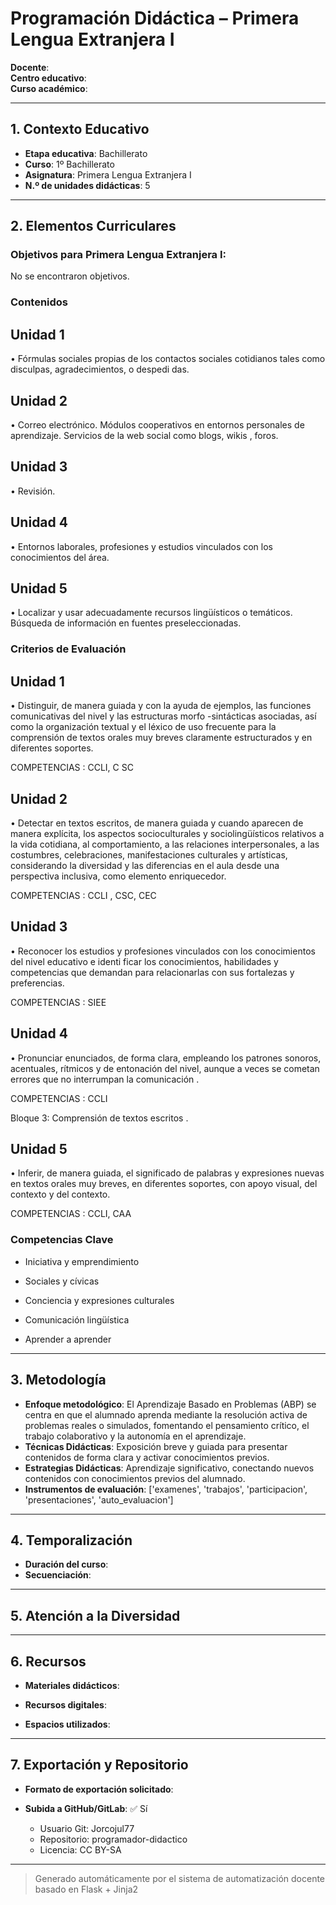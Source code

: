 # Programación Didáctica – Primera Lengua Extranjera I

**Docente**:   
**Centro educativo**:   
**Curso académico**:   

---

## 1. Contexto Educativo

- **Etapa educativa**: Bachillerato
- **Curso**: 1º Bachillerato
- **Asignatura**: Primera Lengua Extranjera I
- **N.º de unidades didácticas**: 5

---
## 2. Elementos Curriculares

<h3>Objetivos para Primera Lengua Extranjera I:</h3>


  <p>No se encontraron objetivos.</p>


### Contenidos

## Unidad 1
• Fórmulas sociales propias de los contactos sociales cotidianos tales como 
disculpas, agradecimientos, o despedi das.

## Unidad 2
• Correo electrónico. Módulos cooperativos en entornos personales de 
aprendizaje. Servicios de la web social como blogs, wikis , foros.

## Unidad 3
• Revisión.

## Unidad 4
• Entornos laborales, profesiones y estudios vinculados con los conocimientos del 
área.

## Unidad 5
• Localizar y usar adecuadamente recursos lingüísticos o temáticos. Búsqueda de 
información en fuentes preseleccionadas.


### Criterios de Evaluación

## Unidad 1
• Distinguir, de manera guiada y con la ayuda de ejemplos, las funciones 
comunicativas del nivel y las estructuras morfo -sintácticas asociadas, así como 
la organización textual y el léxico de uso frecuente para  la comprensión de textos 
orales muy breves claramente estructurados y en diferentes soportes.  
 
COMPETENCIAS : CCLI, C SC

## Unidad 2
• Detectar en textos escritos, de manera guiada y cuando aparecen de manera 
explícita, los aspectos socioculturales y sociolingüísticos relativos a la vida 
cotidiana, al  comportamiento, a las relaciones interpersonales, a las costumbres, 
celebraciones, manifestaciones culturales y artísticas, considerando la 
diversidad y las diferencias en el aula desde una perspectiva inclusiva, como 
elemento enriquecedor.  
 
COMPETENCIAS : CCLI , CSC, CEC

## Unidad 3
• Reconocer los estudios y profesiones vinculados con los conocimientos del nivel 
educativo e identi ficar los conocimientos, habilidades y competencias que 
demandan para relacionarlas con sus fortalezas y preferencias.  
 
COMPETENCIAS : SIEE

## Unidad 4
• Pronunciar enunciados, de forma clara, empleando los patrones sonoros, 
acentuales, rítmicos y de entonación del nivel, aunque a veces se cometan 
errores que no interrumpan la comunicación . 
 
COMPETENCIAS : CCLI  
 
 
Bloque 3: Comprensión de textos escritos .

## Unidad 5
• Inferir, de manera guiada, el significado de palabras y expresiones nuevas en 
textos orales muy breves, en diferentes soportes, con apoyo visual, del contexto 
y del contexto.  
 
COMPETENCIAS : CCLI, CAA


### Competencias Clave


- Iniciativa y emprendimiento

- Sociales y cívicas

- Conciencia y expresiones culturales

- Comunicación lingüística

- Aprender a aprender



---

## 3. Metodología

- **Enfoque metodológico**: El Aprendizaje Basado en Problemas (ABP) se centra en que el alumnado aprenda mediante la resolución activa de problemas reales o simulados, fomentando el pensamiento crítico, el trabajo colaborativo y la autonomía en el aprendizaje.
- **Técnicas Didácticas**: Exposición breve y guiada para presentar contenidos de forma clara y activar conocimientos previos.
- **Estrategias Didácticas**: Aprendizaje significativo, conectando nuevos contenidos con conocimientos previos del alumnado.
- **Instrumentos de evaluación**: ['examenes', 'trabajos', 'participacion', 'presentaciones', 'auto_evaluacion']

---

## 4. Temporalización

- **Duración del curso**: 
- **Secuenciación**:  
  

---

## 5. Atención a la Diversidad



---

## 6. Recursos

- **Materiales didácticos**:  
  
- **Recursos digitales**:  
  
- **Espacios utilizados**: 

---

## 7. Exportación y Repositorio

- **Formato de exportación solicitado**: 
- **Subida a GitHub/GitLab**: ✅ Sí

  - Usuario Git: Jorcojul77
  - Repositorio: programador-didactico
  - Licencia: CC BY-SA


---

> Generado automáticamente por el sistema de automatización docente basado en Flask + Jinja2